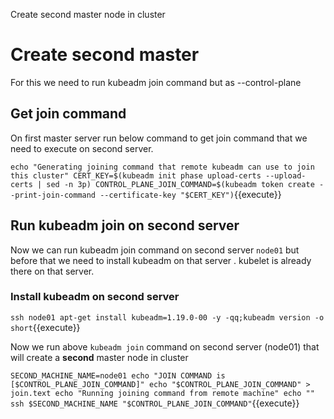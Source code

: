 Create second master node in cluster 

# Create second master 

For this we need to run kubeadm join command but as --control-plane 

## Get join command 

On first master server run below command to get join command that we need to execute on second server.

`
echo "Generating joining command that remote kubeadm can use to join this cluster"
CERT_KEY=$(kubeadm init phase upload-certs --upload-certs | sed -n 3p)
CONTROL_PLANE_JOIN_COMMAND=$(kubeadm token create --print-join-command --certificate-key "$CERT_KEY")
`{{execute}}

## Run kubeadm join on second server 

Now we can run kubeadm join command on second server `node01` but before that we need to install kubeadm
on that server . kubelet is already there on that server.

### Install kubeadm on second server 

`
ssh node01 apt-get install kubeadm=1.19.0-00 -y -qq;kubeadm version -o short
`{{execute}}

Now we run above `kubeadm join` command on second server (node01) that will create a **second** master node in cluster 

`
SECOND_MACHINE_NAME=node01
echo "JOIN COMMAND is [$CONTROL_PLANE_JOIN_COMMAND]"
echo "$CONTROL_PLANE_JOIN_COMMAND" > join.text
echo "Running joining command from remote machine"
echo ""
ssh $SECOND_MACHINE_NAME "$CONTROL_PLANE_JOIN_COMMAND"
`{{execute}}

